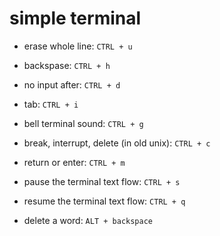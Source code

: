 # simple terminal

- erase whole line: `CTRL + u`
- backspase: `CTRL + h`
- no input after: `CTRL + d`
- tab: `CTRL + i`
- bell terminal sound: `CTRL + g`
- break, interrupt, delete (in old unix): `CTRL + c`
- return or enter: `CTRL + m`
- pause the terminal text flow: `CTRL + s`
- resume the terminal text flow: `CTRL + q`
  
- delete a word: `ALT + backspace`
